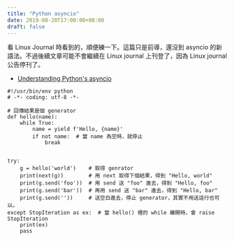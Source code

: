 ```yaml
---
title: "Python asyncio"
date: 2019-08-20T17:00:00+08:00
draft: false
---
```

看 Linux Journal 時看到的，順便練一下。這篇只是前導，還沒到 asyncio 的新語法。不過後續文章可能不會繼續在 Linux journal 上刊登了，因為 Linux journal 公告停刊了。

* [Understanding Python's asyncio](https://www.linuxjournal.com/content/understanding-pythons-asyncio)

```
#!/usr/bin/env python
# -*- coding: utf-8 -*-

# 回傳結果是個 generator
def hello(name):
    while True:
        name = yield f'Hello, {name}'
        if not name:  # 當 name 為空時，就停止
            break


try:
    g = hello('world')    # 取得 genrator
    print(next(g))        # 用 next 取得下個結果，得到 "Hello, world"
    print(g.send('foo'))  # 用 send 送 "foo" 進去，得到 "Hello, foo"
    print(g.send('bar'))  # 再用 send 送 "bar" 進去，得到 "Hello, bar"
    print(g.send(''))     # 送空白進去，停止 generator，其實不用送這行也可以。
except StopIteration as ex:  # 當 hello() 裡的 while 離開時，會 raise StopIteration
    print(ex)
    pass
```